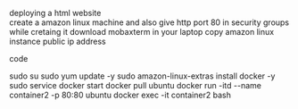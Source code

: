 deploying a html website        
create a amazon linux machine and also give http port 80 in security groups while cretaing it
download mobaxterm in your laptop
copy amazon linux instance public ip address


code

sudo su
sudo yum update -y
sudo amazon-linux-extras install docker -y
sudo service docker start
docker pull ubuntu
docker run -itd --name container2 -p 80:80 ubuntu
docker exec -it container2 bash

